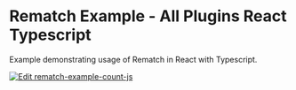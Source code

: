 # Rematch Example - All Plugins React Typescript

Example demonstrating usage of Rematch in React with Typescript.

[![Edit rematch-example-count-js](https://codesandbox.io/static/img/play-codesandbox.svg)](https://codesandbox.io/s/github/rematch/rematch/tree/next/examples/all-plugins-react-ts?fontsize=14&hidenavigation=1&theme=dark)
